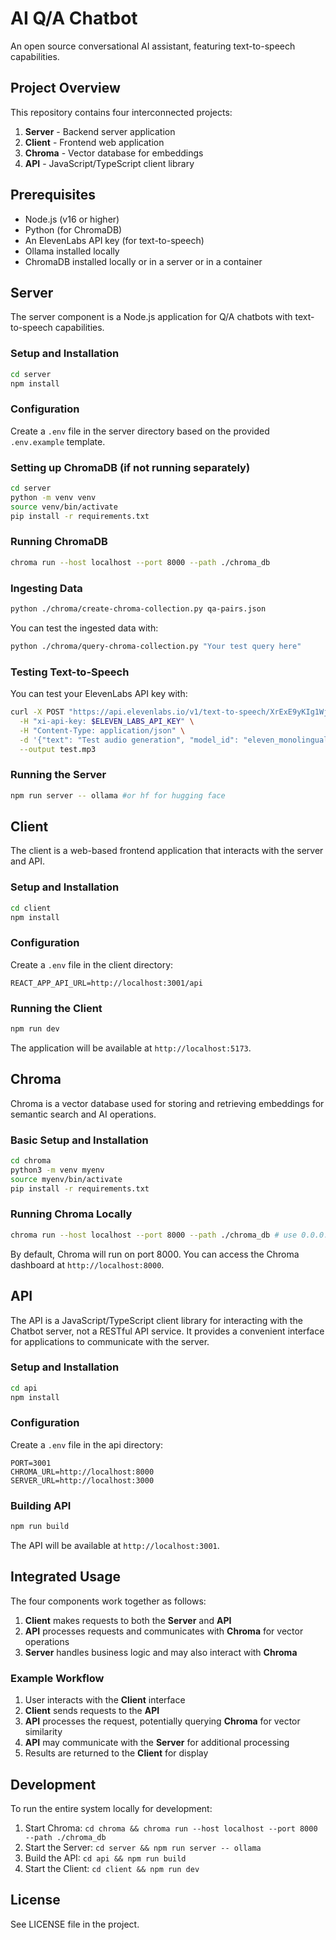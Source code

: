 # AI Q/A Chatbot

An open source conversational AI assistant, featuring text-to-speech capabilities.

## Project Overview

This repository contains four interconnected projects:

1. **Server** - Backend server application
2. **Client** - Frontend web application
3. **Chroma** - Vector database for embeddings
4. **API** - JavaScript/TypeScript client library

## Prerequisites

- Node.js (v16 or higher)
- Python (for ChromaDB)
- An ElevenLabs API key (for text-to-speech)
- Ollama installed locally
- ChromaDB installed locally or in a server or in a container

## Server

The server component is a Node.js application for Q/A chatbots with text-to-speech capabilities.

### Setup and Installation

```bash
cd server
npm install
```

### Configuration

Create a `.env` file in the server directory based on the provided `.env.example` template.

### Setting up ChromaDB (if not running separately)

```bash
cd server
python -m venv venv 
source venv/bin/activate
pip install -r requirements.txt
```

### Running ChromaDB

```bash
chroma run --host localhost --port 8000 --path ./chroma_db
```

### Ingesting Data

```bash
python ./chroma/create-chroma-collection.py qa-pairs.json
```

You can test the ingested data with:
```bash
python ./chroma/query-chroma-collection.py "Your test query here"
```

### Testing Text-to-Speech

You can test your ElevenLabs API key with:
```bash
curl -X POST "https://api.elevenlabs.io/v1/text-to-speech/XrExE9yKIg1WjnnlVkGX" \
  -H "xi-api-key: $ELEVEN_LABS_API_KEY" \
  -H "Content-Type: application/json" \
  -d '{"text": "Test audio generation", "model_id": "eleven_monolingual_v1"}' \
  --output test.mp3
```

### Running the Server

```bash
npm run server -- ollama #or hf for hugging face
```

## Client

The client is a web-based frontend application that interacts with the server and API.

### Setup and Installation

```bash
cd client
npm install
```

### Configuration

Create a `.env` file in the client directory:

```
REACT_APP_API_URL=http://localhost:3001/api
```

### Running the Client

```bash
npm run dev
```

The application will be available at `http://localhost:5173`.

## Chroma

Chroma is a vector database used for storing and retrieving embeddings for semantic search and AI operations.

### Basic Setup and Installation

```bash
cd chroma
python3 -m venv myenv
source myenv/bin/activate
pip install -r requirements.txt
```

### Running Chroma Locally

```bash
chroma run --host localhost --port 8000 --path ./chroma_db # use 0.0.0.0 is you want to expose the server
```
By default, Chroma will run on port 8000. You can access the Chroma dashboard at `http://localhost:8000`.

## API

The API is a JavaScript/TypeScript client library for interacting with the Chatbot server, not a RESTful API service. It provides a convenient interface for applications to communicate with the server.

### Setup and Installation

```bash
cd api
npm install
```

### Configuration

Create a `.env` file in the api directory:

```
PORT=3001
CHROMA_URL=http://localhost:8000
SERVER_URL=http://localhost:3000
```

### Building API

```bash
npm run build
```

The API will be available at `http://localhost:3001`.

## Integrated Usage

The four components work together as follows:

1. **Client** makes requests to both the **Server** and **API**
2. **API** processes requests and communicates with **Chroma** for vector operations
3. **Server** handles business logic and may also interact with **Chroma**

### Example Workflow

1. User interacts with the **Client** interface
2. **Client** sends requests to the **API**
3. **API** processes the request, potentially querying **Chroma** for vector similarity
4. **API** may communicate with the **Server** for additional processing
5. Results are returned to the **Client** for display

## Development

To run the entire system locally for development:

1. Start Chroma: `cd chroma && chroma run --host localhost --port 8000 --path ./chroma_db`
2. Start the Server: `cd server && npm run server -- ollama`
3. Build the API: `cd api && npm run build`
4. Start the Client: `cd client && npm run dev`

## License

See LICENSE file in the project.
